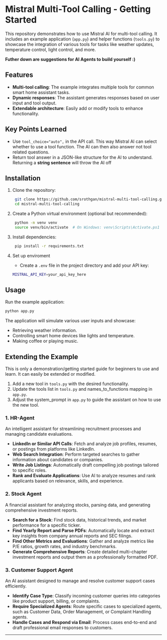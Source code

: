 # Mistral Multi-Tool Calling - Getting Started

This repository demonstrates how to use Mistral AI for multi-tool calling. It includes an example application (`app.py`) and helper functions (`tools.py`) to showcase the integration of various tools for tasks like weather updates, temperature control, light control, and more.

**Futher down are suggestions for AI Agents to build yourself :)**

## Features

- **Multi-tool calling**: The example integrates multiple tools for common smart home assistant tasks.
- **Dynamic responses**: The assistant generates responses based on user input and tool output.
- **Extendable architecture**: Easily add or modify tools to enhance functionality.

## Key Points Learned
- Use ```tool_choice="auto",``` in the API call. This way Mistral AI can select whether to use a tool function. The AI can then also answer not tool related questions. 
- Return tool answer in a JSON-like structure for the AI to understand. Returning a **string sentence** will throw the AI off 

## Installation

1. Clone the repository:
   ```bash
    git clone https://github.com/srothgan/mistral-multi-tool-calling.git
    cd mistral-multi-tool-calling
   ```

2. Create a Python virtual environment (optional but recommended):
   ```bash
    python -m venv venv
    source venv/bin/activate  # On Windows: venv\Scripts\Activate.ps1
   ```
3. Install dependencies:
   ```bash
    pip install -r requirements.txt
   ```
4. Set up enviroment
    - Create a ```.env``` file in the project directory and add your API key:
    ```bash
    MISTRAL_API_KEY=your_api_key_here
    ```

## Usage
Run the example application:

```bash
python app.py
```
The application will simulate various user inputs and showcase:
- Retrieving weather information.
- Controlling smart home devices like lights and temperature.
- Making coffee or playing music.

## Extending the Example
This is only a demonstration/getting started guide for beginners to use and learn. It can easily be extended or modified. 
1. Add a new tool in ```tools.py``` with the desired functionality.
2. Update the tools list in ```tools.py``` and names_to_functions mapping in ```app.py```.
3. Adjust the system_prompt in ```app.py``` to guide the assistant on how to use the new tool.


### 1. HR-Agent

An intelligent assistant for streamlining recruitment processes and managing candidate evaluations.

  - **LinkedIn or Similar API Calls**: Fetch and analyze job profiles, resumes, or postings from platforms like LinkedIn.
  - **Web Search Integration**: Perform targeted searches to gather information about candidates or companies.
  - **Write Job Listings**: Automatically draft compelling job postings tailored to specific roles.
  - **Rank and Evaluate Applications**: Use AI to analyze resumes and rank applicants based on relevance, skills, and experience.

### 2. Stock Agent

A financial assistant for analyzing stocks, parsing data, and generating comprehensive investment reports.

  - **Search for a Stock**: Find stock data, historical trends, and market performance for a specific ticker.
  - **Find Yearly Report and Parse PDFs**: Automatically locate and extract key insights from company annual reports and SEC filings.
  - **Find Other Metrics and Evaluations**: Gather and analyze metrics like P/E ratios, growth rates, and industry benchmarks.
  - **Generate Comprehensive Reports**: Create detailed multi-chapter investment reports and output them as a professionally formatted PDF.

### 3. Customer Support Agent

An AI assistant designed to manage and resolve customer support cases efficiently.
  - **Identify Case Type**: Classify incoming customer queries into categories like product support, billing, or complaints.
  - **Require Specialized Agents**: Route specific cases to specialized agents, such as Customer Data, Order Management, or Complaint Handling agents.
  - **Handle Cases and Respond via Email**: Process cases end-to-end and draft professional email responses to customers.

---
